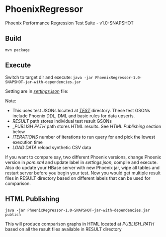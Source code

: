 # PhoenixRegressor
Phoenix Performance Regression Test Suite - v1.0-SNAPSHOT

## Build
``mvn package``

## Execute
Switch to target dir and execute: ``java -jar PhoenixRegressor-1.0-SNAPSHOT-jar-with-dependencies.jar``

Setting are in [_settings.json_](https://github.com/mujtabachohan/PhoenixRegressor/blob/master/src/main/resources/settings.json) file:

Note:
* This uses test JSONs located at [_TEST_](https://github.com/mujtabachohan/PhoenixRegressor/tree/master/src/main/resources/test) directory. These test GSONs include Phoenix DDL, DML and basic rules for data upserts.
* _RESULT_ path stores individual test result GSONs
* __PUBLISH PATH_ path stores HTML results. See _HTML Publishing_ section below
* _ITERATIONS_ number of iterations to run query for and pick the lowest execution time
* _LOAD DATA_ reload synthetic CSV data

If you want to compare say, two different Phoenix versions, change Phoenix version in _pom.xml_ and update label in _settings.json_, compile and execute. Also do update your HBase server with new Phoenix jar, wipe all tables and restart server before you begin your test. Now you would get multiple result files in RESULT directory based on different labels that can be used for comparison.

## HTML Publishing
``java -jar PhoenixRegressor-1.0-SNAPSHOT-jar-with-dependencies.jar publish``

This will produce comparison graphs in HTML located at _PUBLISH_PATH_ based on all the result files available in RESULT directory

